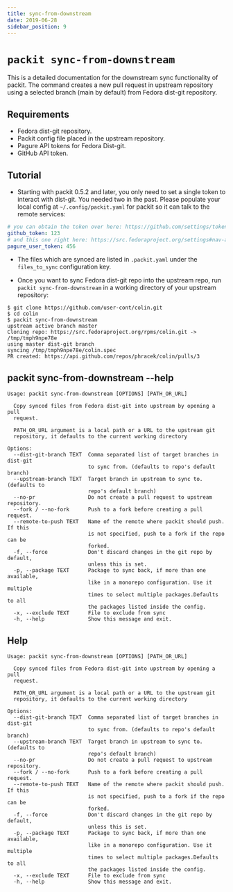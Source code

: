 ```yaml
---
title: sync-from-downstream
date: 2019-06-28
sidebar_position: 9
---
```


# `packit sync-from-downstream`

This is a detailed documentation for the downstream sync functionality of packit. The
command creates a new pull request in upstream repository using a
selected branch (main by default) from Fedora dist-git repository.

## Requirements

* Fedora dist-git repository.
* Packit config file placed in the upstream repository.
* Pagure API tokens for Fedora Dist-git.
* GitHub API token.

## Tutorial

* Starting with packit 0.5.2 and later, you only need to set a single token to
  interact with dist-git. You needed two in the past. Please populate your
  local config at `~/.config/packit.yaml` for packit so it can talk to the
  remote services:

```yaml
# you can obtain the token over here: https://github.com/settings/tokens
github_token: 123
# and this one right here: https://src.fedoraproject.org/settings#nav-api-tab
pagure_user_token: 456
```

* The files which are synced are listed in `.packit.yaml` under the `files_to_sync` configuration key.

* Once you want to sync Fedora dist-git repo into the upstream repo,
  run `packit sync-from-downstream` in a working directory of your upstream
  repository:

```
$ git clone https://github.com/user-cont/colin.git
$ cd colin
$ packit sync-from-downstream
upstream active branch master
Cloning repo: https://src.fedoraproject.org/rpms/colin.git -> /tmp/tmph9npe78e
using master dist-git branch
syncing /tmp/tmph9npe78e/colin.spec
PR created: https://api.github.com/repos/phracek/colin/pulls/3
```

## packit sync-from-downstream --help

    Usage: packit sync-from-downstream [OPTIONS] [PATH_OR_URL]
    
      Copy synced files from Fedora dist-git into upstream by opening a pull
      request.
    
      PATH_OR_URL argument is a local path or a URL to the upstream git
      repository, it defaults to the current working directory
    
    Options:
      --dist-git-branch TEXT  Comma separated list of target branches in dist-git
                              to sync from. (defaults to repo's default branch)
      --upstream-branch TEXT  Target branch in upstream to sync to. (defaults to
                              repo's default branch)
      --no-pr                 Do not create a pull request to upstream repository.
      --fork / --no-fork      Push to a fork before creating a pull request.
      --remote-to-push TEXT   Name of the remote where packit should push. If this
                              is not specified, push to a fork if the repo can be
                              forked.
      -f, --force             Don't discard changes in the git repo by default,
                              unless this is set.
      -p, --package TEXT      Package to sync back, if more than one available,
                              like in a monorepo configuration. Use it multiple
                              times to select multiple packages.Defaults to all
                              the packages listed inside the config.
      -x, --exclude TEXT      File to exclude from sync
      -h, --help              Show this message and exit.


## Help

    Usage: packit sync-from-downstream [OPTIONS] [PATH_OR_URL]

      Copy synced files from Fedora dist-git into upstream by opening a pull
      request.

      PATH_OR_URL argument is a local path or a URL to the upstream git
      repository, it defaults to the current working directory

    Options:
      --dist-git-branch TEXT  Comma separated list of target branches in dist-git
                              to sync from. (defaults to repo's default branch)
      --upstream-branch TEXT  Target branch in upstream to sync to. (defaults to
                              repo's default branch)
      --no-pr                 Do not create a pull request to upstream repository.
      --fork / --no-fork      Push to a fork before creating a pull request.
      --remote-to-push TEXT   Name of the remote where packit should push. If this
                              is not specified, push to a fork if the repo can be
                              forked.
      -f, --force             Don't discard changes in the git repo by default,
                              unless this is set.
      -p, --package TEXT      Package to sync back, if more than one available,
                              like in a monorepo configuration. Use it multiple
                              times to select multiple packages.Defaults to all
                              the packages listed inside the config.
      -x, --exclude TEXT      File to exclude from sync
      -h, --help              Show this message and exit.
